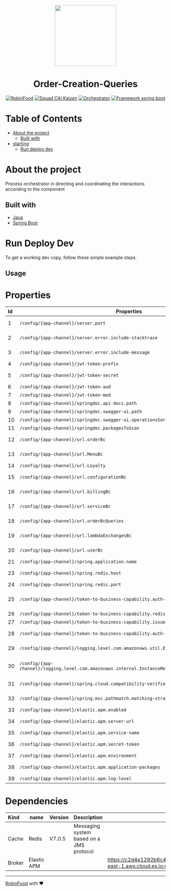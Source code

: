 <p align="center">
  <a href="https://www.robinfood.com/">
    <img src="https://encrypted-tbn0.gstatic.com/images?q=tbn:ANd9GcR1JI5jo7tLEAFys1Zy5qAbFnByjY11v46zUqn3IO6xRh90dA675u1jz1Vg4QKaP8vzENs&usqp=CAU" width="192px" height="192px"/>
  </a>
</p>

<h1 align="center">Order-Creation-Queries</h1>

<p align="center">
  <a href="#"><img src="https://img.shields.io/badge/RobinFood-%5E-blueviolet" alt="RobinFood"/></a>
  <a href="#"><img src="https://img.shields.io/badge/Squad-CAI Kaizen-blue" alt="Squad CAI Kaizen"/></a>
  <a href="#"><img src="https://img.shields.io/badge/Component-Orchestrator-orange" alt="Orchestrator"/></a>
  <a href="#"><img src="https://img.shields.io/badge/Framework-Spring Boot-red" alt="Framework spring boot"/></a>
</p>

# Table of Contents

* [About the project](#about-the-project)
    * [Built with](#built-with)
* [starting](#starting)
    * [Run deploy dev](#run-deploy-dev)

# About the project
Process orchestrator in directing and coordinating the interactions according to the component

## Built with

* [Java](https://docs.oracle.com/en/java/)
* [Spring Boot](https://docs.spring.io/spring-boot/docs/current/reference/htmlsingle/)

# Run Deploy Dev

To get a working dev copy, follow these simple example steps.

## Usage

# Properties


| Id | Properties                                                                                              | Value Default                                 | Description                                                                                 |
|:---|---------------------------------------------------------------------------------------------------------|-----------------------------------------------|---------------------------------------------------------------------------------------------|
| 1  | ```/config/{app-channel}/server.port```                                                                 | 8080                                          | Component access port (Devops parameter group)                                              |
| 2  | ```/config/{app-channel}/server.error.include-stacktrace```                                             | never                                         | Determines whether to include the stack trace in server error responses.                    |
| 3  | ```/config/{app-channel}/server.error.include-message```                                                | always                                        | Determines whether to include the error message in server error responses.                  |
| 4  | ```/config/{app-channel}/jwt-token-prefix```                                                            | --Secret_National--                           | Token prefix (Devops parameter group)                                                       |
| 5  | ```/config/{app-channel}/jwt-token-secret```                                                            | --Secret_National--                           | Secret for the token encrypted (Devops parameter group)                                     |
| 6  | ```/config/{app-channel}/jwt-token-aud```                                                               | internal                                      | Token type                                                                                  |
| 7  | ```/config/{app-channel}/jwt-token-mod```                                                               | order_creation_queries                        | Name and type of component                                                                  |
| 8  | ```/config/{app-channel}/springdoc.api-docs.path```                                                     | /api-docs                                     | Api docs path                                                                               |
| 9  | ```/config/{app-channel}/springdoc.swagger-ui.path```                                                   | /swagger-ui.html                              | Swagger UI path                                                                             |
| 10 | ```/config/{app-channel}/springdoc.swagger-ui.operationsSorter```                                       | method                                        | Swagger ordering type                                                                       |
| 11 | ```/config/{app-channel}/springdoc.packagesToScan```                                                    | com.robinfood.app.controllers                 | Displayed package on Swagger                                                                |
| 12 | ```/config/{app-channel}/url.orderBc```                                                                 | https://dev.order-bc.muydev.com/api/          | URL of the business component                                                               |
| 13 | ```/config/{app-channel}/url.MenuBc```                                                                  | https://steamstable-menu-bc.rf-dev.com/api/   | BC Menu component URL                                                                       |
| 14 | ```/config/{app-channel}/url.Loyalty```                                                                 | https://dev.loyalty.muydev.com/api/           | URL of the loyalty component                                                                |
| 15 | ```/config/{app-channel}/url.configurationBc```                                                         | https://dev.configurations-bc.muydev.com/api/ | URL of the main configuration component                                                     |
| 16 | ```/config/{app-channel}/url.billingBc```                                                               | https://dev.billing-bc.muydev.com/api/        | URL of the billing configuration component                                                  |
| 17 | ```/config/{app-channel}/url.serviceBc```                                                               | https://dev.services-bc.muydev.com/api/       | URL of the services-bc component                                                            |
| 18 | ```/config/{app-channel}/url.orderBcQueries```                                                          | https://dev.order-bc-query.muydev.com/api/    | URL of the order-bc-queries component                                                       |
| 19 | ```/config/{app-channel}/url.lambdaExchangesBc```                                                       | https://lambdaexchanges-bc.muydev.com/api/    | URL of the lambdaexchanges-bc component                                                     |
| 20 | ```/config/{app-channel}/url.userBc```                                                                  | https://dev.users-bc.muydev.com/api/          | URL of the user-bc component                                                                |
| 21 | ```/config/{app-channel}/spring.application.name ```                                                    | orderCreationQueries                          | Component name                                                                              |
| 23 | ```/config/{app-channel}/spring.redis.host```                                                           | --Secret_National--                           | Redis host for Spring. (DevOps parameter group)                                             |
| 24 | ```/config/{app-channel}/spring.redis.port```                                                           | --Secret_National--                           | Redis port for Spring.                                                                      |
| 25 | ```/config/{app-channel}/token-to-business-capability.auth-secret```                                    | --Secret_National--                           | Secret of authentication for the business capacity token. (DevOps parameter group)          |
| 26 | ```/config/{app-channel}/token-to-business-capability.redis-id```                                       | service-token                                 | Redis ID for the business capacity token.                                                   |
| 27 | ```/config/{app-channel}/token-to-business-capability.issuer```                                         | backoffice.v1                                 | Business capacity token issuer.                                                             |
| 28 | ```/config/{app-channel}/token-to-business-capability.auth-key```                                       | --Secret_National--                           | Authentication key for business capacity token. (DevOps parameter group)                    |
| 29 | ```/config/{app-channel}/logging.level.com.amazonaws.util.EC2MetadataUtils```                           | error                                         | Sets the logging level for the EC2MetadataUtils class in the AWS SDK.                       |
| 30 | ```/config/{app-channel}/logging.level.com.amazonaws.internal.InstanceMetadataServiceResourceFetcher``` | error                                         | Sets the logging level for the InstanceMetadataServiceResourceFetcher class in the AWS SDK. |
| 31 | ```/config/{app-channel}/spring.cloud.compatibility-verifier.enabled```                                 | false                                         | Compatibility between the versions of the Spring Cloud dependencies                         |
| 32 | ```/config/{app-channel}/spring.mvc.pathmatch.matching-strategy```                                      | ANT_PATH_MATCHER                              | Configuration related to the route coincidence strategy                                     |
| 33 | ```/config/{app-channel}/elastic.apm.enabled```                                                         | false                                         | Elastic APM authorization indicator.                                                        |
| 34 | ```/config/{app-channel}/elastic.apm.server-url```                                                      | --Secret_National--                           | Elastic server url (Devops parameter group)                                                 |
| 35 | ```/config/{app-channel}/elastic.apm.service-name```                                                    | order-creation-queries                        | Name of the Elastic Apm service.                                                            |
| 36 | ```/config/{app-channel}/elastic.apm.secret-token```                                                    | --Secret_National--                           | Elastic Secret Token (Devops parameter group)                                               |
| 37 | ```/config/{app-channel}/elastic.apm.environment```                                                     | dev                                           | Elastic APM environment.                                                                    |
| 38 | ```/config/{app-channel}/elastic.apm.application-packages```                                            | com.robinfood.order-creation-queries          | Application packages for elastic APM.                                                       |
| 39 | ```/config/{app-channel}/elastic.apm.log-level```                                                       | INFO                                          | Elastic APM registration level.                                                             |


# Dependencies

| Kind              | name        | Version | Description                              | URL                                                                        |
|:------------------|-------------|---------|------------------------------------------|----------------------------------------------------------------------------|
| Cache             | Redis       | V7.0.5  | Messaging system based on a JMS protocol |                                                                            |
| Broker            | Elastic APM |         |                                          | https://c2d4e1292b6c4676afaa34a2fa9d0354.apm.us-east-1.aws.cloud.es.io:443 |


---
[RobinFood](https://bitbucket.org/muytech/) with ❤️